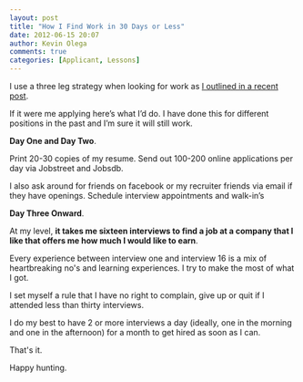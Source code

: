 ```yaml
---
layout: post
title: "How I Find Work in 30 Days or Less"
date: 2012-06-15 20:07
author: Kevin Olega
comments: true
categories: [Applicant, Lessons]
---
```

I use a three leg strategy when looking for work as [I outlined in a recent post](http://callcentertrainingtips.com/3-ways-how-to-get-hired-in-a-call-center/). 

If it were me applying here’s what I’d do. I have done this for different positions in the past and I’m sure it will still work. 

**Day One and Day Two**. 

Print 20-30 copies of my resume. Send out 100-200 online applications per day via Jobstreet and Jobsdb. 

I also ask around for friends on facebook or my recruiter friends via email if they have openings. Schedule interview appointments and walk-in’s 

**Day Three Onward**.

At my level, **it takes me sixteen interviews to find a job at a company that I like that offers me how much I would like to earn**.

Every experience between interview one and interview 16 is a mix of heartbreaking no's and learning experiences. I try to make the most of what I got.

I set myself a rule that I have no right to complain, give up or quit if I attended less than thirty interviews.

I do my best to have 2 or more interviews a day (ideally, one in the morning and one in the afternoon) for a month to get hired as soon as I can.

That's it.

Happy hunting. 
